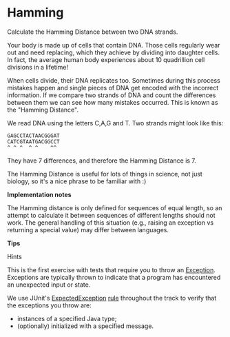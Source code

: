 # Hamming

Calculate the Hamming Distance between two DNA strands.

Your body is made up of cells that contain DNA. Those cells regularly wear out and need replacing, which they achieve by dividing into daughter cells. In fact, the average human body experiences about 10 quadrillion cell divisions in a lifetime!

When cells divide, their DNA replicates too. Sometimes during this process mistakes happen and single pieces of DNA get encoded with the incorrect information. If we compare two strands of DNA and count the differences between them we can see how many mistakes occurred. This is known as the "Hamming Distance".

We read DNA using the letters C,A,G and T. Two strands might look like this:

    GAGCCTACTAACGGGAT
    CATCGTAATGACGGCCT
    ^ ^ ^  ^ ^    ^^

They have 7 differences, and therefore the Hamming Distance is 7.

The Hamming Distance is useful for lots of things in science, not just biology, so it's a nice phrase to be familiar with :)

**Implementation notes**

The Hamming distance is only defined for sequences of equal length, so an attempt to calculate it between sequences of different lengths should not work. The general handling of this situation (e.g., raising an exception vs returning a special value) may differ between languages.


**Tips**

Hints

This is the first exercise with tests that require you to throw an [Exception](https://docs.oracle.com/javase/8/docs/api/java/lang/Exception.html). Exceptions are typically thrown to indicate that a program has encountered an unexpected input or state.

We use JUnit's [ExpectedException](http://junit.org/junit4/javadoc/4.12/org/junit/rules/ExpectedException.html) [rule](https://github.com/junit-team/junit4/wiki/rules) throughout the track to verify that the exceptions you throw are:

- instances of a specified Java type;
- (optionally) initialized with a specified message.
